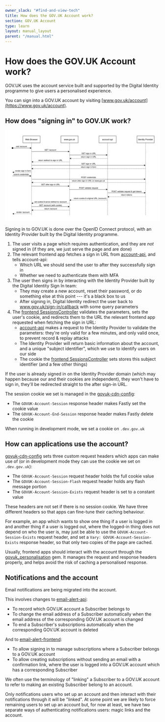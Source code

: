 ```yaml
---
owner_slack: "#find-and-view-tech"
title: How does the GOV.UK Account work?
section: GOV.UK Account
type: learn
layout: manual_layout
parent: "/manual.html"
---
```


# How does the GOV.UK Account work?

GOV.UK uses the account service built and supported by the Digital Identity programme to give users a personalised experience.

You can sign into a GOV.UK account by visiting [www.gov.uk/account](https://www.gov.uk/account).

How does "signing in" to GOV.UK work?
-------------------------------------

![A successful sign in journey starting from /account](images/govuk-account-sign-in.png)

Signing in to GOV.UK is done over the OpenID Connect protocol, with an Identity Provider built by the Digital Identity programme.

1. The user visits a page which requires authentication, and they are *not* signed in (if they are, we just serve the page and are done)
2. The relevant frontend app fetches a sign in URL from [account-api][], and tells account-api:
   - Which URL we should send the user to after they successfully sign in
   - Whether we need to authenticate them with MFA
3. The user then signs in by interacting with the Identity Provider built by the Digital Identity Sign In team:
   - They may create a new account, reset their password, or do something else at this point --- it's a black box to us
   - After signing in, Digital Identity redirect the user back to www.gov.uk/sign-in/callback with some query parameters
4. The [frontend SessionsController][] validates the parameters, sets the user's cookie, and redirects them to the URL the relevant frontend app requested when fetching the sign in URL:
   - [account-api][] makes a request to the Identity Provider to validate the parameters: they're only valid for a few minutes, and only valid once, to prevent record & replay attacks
   - The Identity Provider will return basic information about the account, and a unique "subject identifier", which we use to identify users on our side
   - The cookie the [frontend SessionsController][] sets stores this subject identifier (and a few other things)

If the user is already signed in on the Identity Provider domain (which may happen because our and their cookies are independent), they won't have to sign in, they'll be redirected straight to the after sign-in URL.

The session cookie we set is managed in the [govuk-cdn-config][]:

- The `GOVUK-Account-Session` response header makes Fastly set the cookie value
- The `GOVUK-Account-End-Session` response header makes Fastly delete the cookie

When running in development mode, we set a cookie on `.dev.gov.uk`

How can applications use the account?
-------------------------------------

[govuk-cdn-config][] sets three custom request headers which apps can make use of (or in development mode they can use the cookie we set on `.dev.gov.uk`):

- The `GOVUK-Account-Session` request header holds the full cookie value
- The `GOVUK-Account-Session-Flash` request header holds any flash message portion
- The `GOVUK-Account-Session-Exists` request header is set to a constant value

These headers are not set if there is no session cookie.  We have three different headers so that apps can fine-tune their caching behaviour.

For example, an app which wants to show one thing if a user is logged in and another thing if a user is logged out, where the logged-in thing does not depend on who the user is, may just be able to use the `GOVUK-Account-Session-Exists` request header, and set a `Vary: GOVUK-Account-Session-Exists` response header, so that only two copies of the page are cached.

Usually, frontend apps should interact with the account through the [govuk_personalisation][] gem.  It manages the request and response headers properly, and helps avoid the risk of caching a personalised response.

Notifications and the account
-----------------------------

Email notifications are being migrated into the account.

This involves changes to [email-alert-api][]:

- To record which GOV.UK account a Subscriber belongs to
- To change the email address of a Subscriber automatically when the email address of the corresponding GOV.UK account is changed
- To end a Subscriber's subscriptions automatically when the corresponding GOV.UK account is deleted

And to [email-alert-frontend][]:

- To allow signing in to manage subscriptions where a Subscriber belongs to a GOV.UK account
- To allow creating subscriptions without sending an email with a confirmation link, where the user is logged into a GOV.UK account which has a corresponding Subscriber

We often use the terminology of "linking" a Subscriber to a GOV.UK account to refer to making an existing Subscriber belong to an account.

Only notifications users who set up an account and then interact with their notifications through it will be "linked".  At some point we are likely to force remaining users to set up an account but, for now at least, we have two separate ways of authenticating notifications users: magic links and the account.

[account-api]: https://github.com/alphagov/account-api
[frontend SessionsController]: https://github.com/alphagov/frontend/blob/main/app/controllers/sessions_controller.rb
[govuk-cdn-config]: https://github.com/alphagov/govuk-cdn-config/
[govuk_personalisation]: https://github.com/alphagov/govuk_personalisation
[email-alert-api]: https://github.com/alphagov/email-alert-api
[email-alert-frontend]: https://github.com/alphagov/email-alert-frontend/
